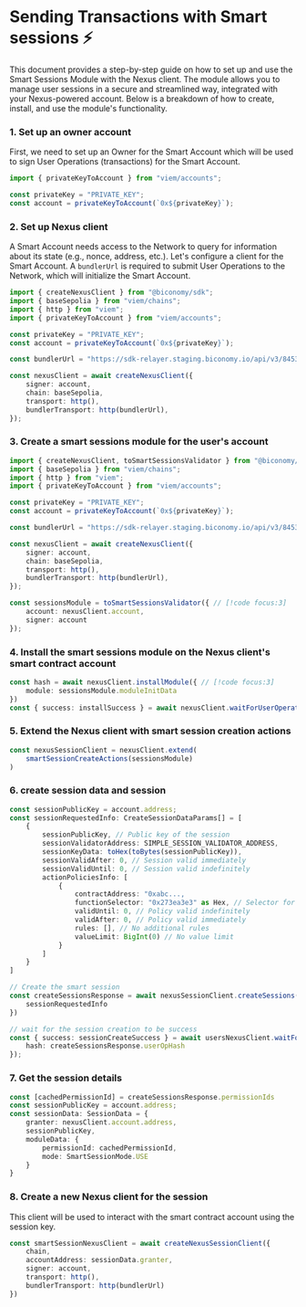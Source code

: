 # Sending Transactions with Smart sessions ⚡️

This document provides a step-by-step guide on how to set up and use the Smart Sessions Module with the Nexus client. The module allows you to manage user sessions in a secure and streamlined way, integrated with your Nexus-powered account. Below is a breakdown of how to create, install, and use the module's functionality.


### 1. Set up an owner account
First, we need to set up an Owner for the Smart Account which will be used to sign User Operations (transactions) for the Smart Account.

```typescript twoslash
import { privateKeyToAccount } from "viem/accounts";

const privateKey = "PRIVATE_KEY";
const account = privateKeyToAccount(`0x${privateKey}`);
```

### 2. Set up Nexus client

A Smart Account needs access to the Network to query for information about its state (e.g., nonce, address, etc.). Let's configure a client for the Smart Account. A `bundlerUrl` is required to submit User Operations to the Network, which will initialize the Smart Account.

```typescript twoslash
import { createNexusClient } from "@biconomy/sdk";
import { baseSepolia } from "viem/chains"; 
import { http } from "viem"; 
import { privateKeyToAccount } from "viem/accounts";

const privateKey = "PRIVATE_KEY";
const account = privateKeyToAccount(`0x${privateKey}`);

const bundlerUrl = "https://sdk-relayer.staging.biconomy.io/api/v3/84532/nJPK7B3ru.dd7f7861-190d-41bd-af80-6877f74b8f44"; // [!code focus:10]

const nexusClient = await createNexusClient({ 
    signer: account, 
    chain: baseSepolia, 
    transport: http(), 
    bundlerTransport: http(bundlerUrl), 
});
```

### 3. Create a smart sessions module for the user's account

```typescript twoslash
import { createNexusClient, toSmartSessionsValidator } from "@biconomy/sdk";  // [!code focus]
import { baseSepolia } from "viem/chains"; 
import { http } from "viem"; 
import { privateKeyToAccount } from "viem/accounts";

const privateKey = "PRIVATE_KEY";
const account = privateKeyToAccount(`0x${privateKey}`);

const bundlerUrl = "https://sdk-relayer.staging.biconomy.io/api/v3/84532/nJPK7B3ru.dd7f7861-190d-41bd-af80-6877f74b8f44"; 

const nexusClient = await createNexusClient({ 
    signer: account, 
    chain: baseSepolia, 
    transport: http(), 
    bundlerTransport: http(bundlerUrl), 
});

const sessionsModule = toSmartSessionsValidator({ // [!code focus:3]
    account: nexusClient.account,
    signer: account
});
```

### 4. Install the smart sessions module on the Nexus client's smart contract account

```typescript
const hash = await nexusClient.installModule({ // [!code focus:3]
    module: sessionsModule.moduleInitData
})
const { success: installSuccess } = await nexusClient.waitForUserOperationReceipt({ hash })

```

### 5. Extend the Nexus client with smart session creation actions

```typescript
const nexusSessionClient = nexusClient.extend(
    smartSessionCreateActions(sessionsModule)
)

```

### 6. create session data and session

``` typescript
const sessionPublicKey = account.address;
const sessionRequestedInfo: CreateSessionDataParams[] = [
    {
        sessionPublicKey, // Public key of the session
        sessionValidatorAddress: SIMPLE_SESSION_VALIDATOR_ADDRESS,
        sessionKeyData: toHex(toBytes(sessionPublicKey)),
        sessionValidAfter: 0, // Session valid immediately
        sessionValidUntil: 0, // Session valid indefinitely
        actionPoliciesInfo: [
            {
                contractAddress: "0xabc...,
                functionSelector: "0x273ea3e3" as Hex, // Selector for 'incrementNumber'
                validUntil: 0, // Policy valid indefinitely
                validAfter: 0, // Policy valid immediately
                rules: [], // No additional rules
                valueLimit: BigInt(0) // No value limit
            }
        ]
    }
]

// Create the smart session
const createSessionsResponse = await nexusSessionClient.createSessions({
    sessionRequestedInfo
})

// wait for the session creation to be success
const { success: sessionCreateSuccess } = await usersNexusClient.waitForUserOperationReceipt({
    hash: createSessionsResponse.userOpHash
});

```

### 7. Get the session details

```typescript
const [cachedPermissionId] = createSessionsResponse.permissionIds
const sessionPublicKey = account.address;
const sessionData: SessionData = {
    granter: nexusClient.account.address,
    sessionPublicKey,
    moduleData: {
        permissionId: cachedPermissionId,
        mode: SmartSessionMode.USE
    }
}
```

### 8. Create a new Nexus client for the session

This client will be used to interact with the smart contract account using the session key.

```typescript
const smartSessionNexusClient = await createNexusSessionClient({
    chain,
    accountAddress: sessionData.granter,
    signer: account,
    transport: http(),
    bundlerTransport: http(bundlerUrl)
})
```

